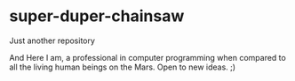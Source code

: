 # super-duper-chainsaw
Just another repository

And Here I am, a professional in computer programming when compared to all the living human beings on the Mars.
Open to new ideas. ;)
